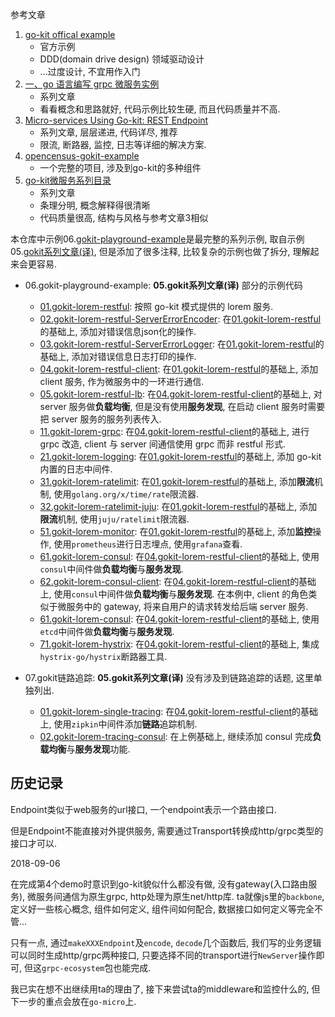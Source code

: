 参考文章

1. [go-kit offical example](https://github.com/go-kit/kit/tree/master/examples)
    - 官方示例
    - DDD(domain drive design) 领域驱动设计
    - ...过度设计, 不宜用作入门
2. [一、go 语言编写 grpc 微服务实例](https://hacpai.com/article/1524816248447)
    - 系列文章
    - 看看概念和思路就好, 代码示例比较生硬, 而且代码质量并不高.
3. [Micro-services Using Go-kit: REST Endpoint](http://www.ru-rocker.com/2017/02/17/micro-services-using-go-kit-http-endpoint/)
    - 系列文章, 层层递进, 代码详尽, 推荐
    - 限流, 断路器, 监控, 日志等详细的解决方案.
4. [opencensus-gokit-example](https://github.com/basvanbeek/opencensus-gokit-example)
    - 一个完整的项目, 涉及到go-kit的多种组件
5. [go-kit微服务系列目录](https://juejin.im/post/5c861c93f265da2de7138615)
    - 系列文章
    - 条理分明, 概念解释得很清晰
    - 代码质量很高, 结构与风格与参考文章3相似

本仓库中示例06.[gokit-playground-example](https://github.com/generals-space/gokit/tree/master/06.gokit-playground-example)是最完整的系列示例, 取自示例05.[gokit系列文章(译)](https://github.com/generals-space/gokit/tree/master/05.gokit%E7%B3%BB%E5%88%97%E6%96%87%E7%AB%A0(%E8%AF%91)), 但是添加了很多注释, 比较复杂的示例也做了拆分, 理解起来会更容易.

- 06.gokit-playground-example: **05.gokit系列文章(译)** 部分的示例代码
    - [01.gokit-lorem-restful](./06.gokit-playground-example/01.gokit-lorem-restful/readme.md): 按照 go-kit 模式提供的 lorem 服务.
    - [02.gokit-lorem-restful-ServerErrorEncoder](./06.gokit-playground-example/02.gokit-lorem-restful-ServerErrorEncoder/readme.md): 在[01.gokit-lorem-restful](./06.gokit-playground-example/01.gokit-lorem-restful/readme.md)的基础上, 添加对错误信息json化的操作.
    - [03.gokit-lorem-restful-ServerErrorLogger](./06.gokit-playground-example/03.gokit-lorem-restful-ServerErrorLogger/readme.md): 在[01.gokit-lorem-restful](./06.gokit-playground-example/01.gokit-lorem-restful/readme.md)的基础上, 添加对错误信息日志打印的操作.
    - [04.gokit-lorem-restful-client](./06.gokit-playground-example/04.gokit-lorem-restful-client/readme.md): 在[01.gokit-lorem-restful](./06.gokit-playground-example/01.gokit-lorem-restful/readme.md)的基础上, 添加 client 服务, 作为微服务中的一环进行通信.
    - [05.gokit-lorem-restful-lb](./06.gokit-playground-example/05.gokit-lorem-restful-lb/readme.md): 在[04.gokit-lorem-restful-client](./06.gokit-playground-example/04.gokit-lorem-restful-client/readme.md)的基础上, 对 server 服务做**负载均衡**, 但是没有使用**服务发现**, 在启动 client 服务时需要把 server 服务的服务列表传入.
    - [11.gokit-lorem-grpc](./06.gokit-playground-example/11.gokit-lorem-grpc/readme.md): 在[04.gokit-lorem-restful-client](./06.gokit-playground-example/04.gokit-lorem-restful-client/readme.md)的基础上, 进行 grpc 改造, client 与 server 间通信使用 grpc 而非 restful 形式.
    - [21.gokit-lorem-logging](./06.gokit-playground-example/21.gokit-lorem-logging/readme.md): 在[01.gokit-lorem-restful](./06.gokit-playground-example/01.gokit-lorem-restful/readme.md)的基础上, 添加 go-kit 内置的日志中间件. 
    - [31.gokit-lorem-ratelimit](./06.gokit-playground-example/31.gokit-lorem-ratelimit/readme.md): 在[01.gokit-lorem-restful](./06.gokit-playground-example/01.gokit-lorem-restful/readme.md)的基础上, 添加**限流**机制, 使用`golang.org/x/time/rate`限流器.
    - [32.gokit-lorem-ratelimit-juju](./06.gokit-playground-example/32.gokit-lorem-ratelimit-juju/readme.md): 在[01.gokit-lorem-restful](./06.gokit-playground-example/01.gokit-lorem-restful/readme.md)的基础上, 添加**限流**机制, 使用`juju/ratelimit`限流器.
    - [51.gokit-lorem-monitor](./06.gokit-playground-example/51.gokit-lorem-monitor/readme.md): 在[01.gokit-lorem-restful](./06.gokit-playground-example/01.gokit-lorem-restful/readme.md)的基础上, 添加**监控**操作, 使用`prometheus`进行日志埋点, 使用`grafana`查看.
    - [61.gokit-lorem-consul](./06.gokit-playground-example/61.gokit-lorem-consul/readme.md): 在[04.gokit-lorem-restful-client](./06.gokit-playground-example/04.gokit-lorem-restful-client/readme.md)的基础上, 使用`consul`中间件做**负载均衡**与**服务发现**.
    - [62.gokit-lorem-consul-client](./06.gokit-playground-example/62.gokit-lorem-consul-client/readme.md): 在[04.gokit-lorem-restful-client](./06.gokit-playground-example/04.gokit-lorem-restful-client/readme.md)的基础上, 使用`consul`中间件做**负载均衡**与**服务发现**. 在本例中, client 的角色类似于微服务中的 gateway, 将来自用户的请求转发给后端 server 服务.
    - [61.gokit-lorem-consul](./06.gokit-playground-example/61.gokit-lorem-consul/readme.md): 在[04.gokit-lorem-restful-client](./06.gokit-playground-example/04.gokit-lorem-restful-client/readme.md)的基础上, 使用`etcd`中间件做**负载均衡**与**服务发现**.
    - [71.gokit-lorem-hystrix](./06.gokit-playground-example/71.gokit-lorem-hystrix/readme.md): 在[04.gokit-lorem-restful-client](./06.gokit-playground-example/04.gokit-lorem-restful-client/readme.md)的基础上, 集成`hystrix-go/hystrix`断路器工具.

- 07.gokit链路追踪: **05.gokit系列文章(译)** 没有涉及到链路追踪的话题, 这里单独列出.
    - [01.gokit-lorem-single-tracing](./06.gokit-playground-example/01.gokit-lorem-single-tracing/readme.md): 在[04.gokit-lorem-restful-client](./06.gokit-playground-example/04.gokit-lorem-restful-client/readme.md)的基础上, 使用`zipkin`中间件添加**链路**追踪机制.
    - [02.gokit-lorem-tracing-consul](./06.gokit-playground-example/02.gokit-lorem-tracing-consul/readme.md): 在上例基础上, 继续添加 consul 完成**负载均衡**与**服务发现**功能.

## 历史记录

Endpoint类似于web服务的url接口, 一个endpoint表示一个路由接口.

但是Endpoint不能直接对外提供服务, 需要通过Transport转换成http/grpc类型的接口才可以.

2018-09-06

在完成第4个demo时意识到go-kit貌似什么都没有做, 没有gateway(入口路由服务), 微服务间通信为原生grpc, http处理为原生net/http库. ta就像js里的`backbone`, 定义好一些核心概念, 组件如何定义, 组件间如何配合, 数据接口如何定义等完全不管...

只有一点, 通过`makeXXXEndpoint`及`encode`, `decode`几个函数后, 我们写的业务逻辑可以同时生成http/grpc两种接口, 只要选择不同的transport进行`NewServer`操作即可, 但这`grpc-ecosystem`包也能完成.

我已实在想不出继续用ta的理由了, 接下来尝试ta的middleware和监控什么的, 但下一步的重点会放在`go-micro`上.
